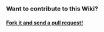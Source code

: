 ### Want to contribute to this Wiki?


#### [Fork it and send a pull request!](https://github.com/Microsoft/ChakraCore-wiki)